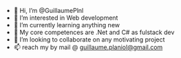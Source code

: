 - 👋 Hi, I’m @GuillaumePlnl
- 👀 I’m interested in Web development
- 🌱 I’m currently learning anything new
- 💞️ My core competences are .Net and C# as fulstack dev
- 💞️ I’m looking to collaborate on any motivating project
- 📫 reach my by mail @ guillaume.planiol@gmail.com
